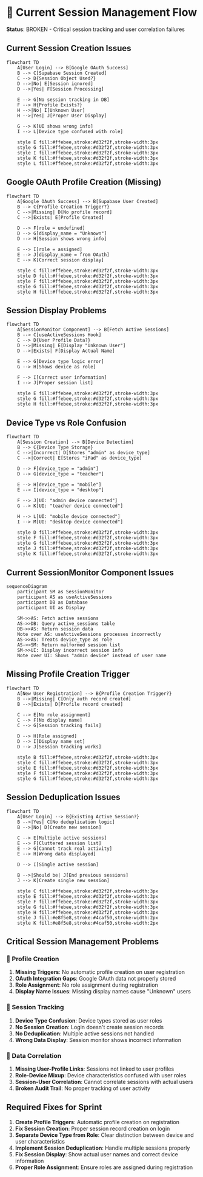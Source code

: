 # 🔴 Current Session Management Flow

**Status**: BROKEN - Critical session tracking and user correlation failures

## Current Session Creation Issues

```mermaid
flowchart TD
    A[User Login] --> B[Google OAuth Success]
    B --> C[Supabase Session Created]
    C --> D{Session Object Used?}
    D -->|No| E[Session ignored]
    D -->|Yes| F[Session Processing]
    
    E --> G[No session tracking in DB]
    F --> H{Profile Exists?}
    H -->|No| I[Unknown User]
    H -->|Yes| J[Proper User Display]
    
    G --> K[UI shows wrong info]
    I --> L[Device type confused with role]
    
    style E fill:#ffebee,stroke:#d32f2f,stroke-width:3px
    style G fill:#ffebee,stroke:#d32f2f,stroke-width:3px
    style I fill:#ffebee,stroke:#d32f2f,stroke-width:3px
    style K fill:#ffebee,stroke:#d32f2f,stroke-width:3px
    style L fill:#ffebee,stroke:#d32f2f,stroke-width:3px
```

## Google OAuth Profile Creation (Missing)

```mermaid
flowchart TD
    A[Google OAuth Success] --> B[Supabase User Created]
    B --> C{Profile Creation Trigger?}
    C -->|Missing| D[No profile record]
    C -->|Exists| E[Profile Created]
    
    D --> F[role = undefined]
    D --> G[display_name = "Unknown"]
    D --> H[Session shows wrong info]
    
    E --> I[role = assigned]
    E --> J[display_name = from OAuth]
    E --> K[Correct session display]
    
    style C fill:#ffebee,stroke:#d32f2f,stroke-width:3px
    style D fill:#ffebee,stroke:#d32f2f,stroke-width:3px
    style F fill:#ffebee,stroke:#d32f2f,stroke-width:3px
    style G fill:#ffebee,stroke:#d32f2f,stroke-width:3px
    style H fill:#ffebee,stroke:#d32f2f,stroke-width:3px
```

## Session Display Problems

```mermaid
flowchart TD
    A[SessionMonitor Component] --> B[Fetch Active Sessions]
    B --> C[useActiveSessions Hook]
    C --> D{User Profile Data?}
    D -->|Missing| E[Display "Unknown User"]
    D -->|Exists| F[Display Actual Name]
    
    E --> G[Device type logic error]
    G --> H[Shows device as role]
    
    F --> I[Correct user information]
    I --> J[Proper session list]
    
    style E fill:#ffebee,stroke:#d32f2f,stroke-width:3px
    style G fill:#ffebee,stroke:#d32f2f,stroke-width:3px
    style H fill:#ffebee,stroke:#d32f2f,stroke-width:3px
```

## Device Type vs Role Confusion

```mermaid
flowchart TD
    A[Session Creation] --> B[Device Detection]
    B --> C{Device Type Storage}
    C -->|Incorrect| D[Stores "admin" as device_type]
    C -->|Correct| E[Stores "iPad" as device_type]
    
    D --> F[device_type = "admin"]
    D --> G[device_type = "teacher"]
    
    E --> H[device_type = "mobile"]
    E --> I[device_type = "desktop"]
    
    F --> J[UI: "admin device connected"]
    G --> K[UI: "teacher device connected"]
    
    H --> L[UI: "mobile device connected"]
    I --> M[UI: "desktop device connected"]
    
    style D fill:#ffebee,stroke:#d32f2f,stroke-width:3px
    style F fill:#ffebee,stroke:#d32f2f,stroke-width:3px
    style G fill:#ffebee,stroke:#d32f2f,stroke-width:3px
    style J fill:#ffebee,stroke:#d32f2f,stroke-width:3px
    style K fill:#ffebee,stroke:#d32f2f,stroke-width:3px
```

## Current SessionMonitor Component Issues

```mermaid
sequenceDiagram
    participant SM as SessionMonitor
    participant AS as useActiveSessions
    participant DB as Database
    participant UI as Display

    SM->>AS: Fetch active sessions
    AS->>DB: Query active_sessions table
    DB->>AS: Return session data
    Note over AS: useActiveSessions processes incorrectly
    AS->>AS: Treats device_type as role
    AS->>SM: Return malformed session list
    SM->>UI: Display incorrect session info
    Note over UI: Shows "admin device" instead of user name
```

## Missing Profile Creation Trigger

```mermaid
flowchart TD
    A[New User Registration] --> B{Profile Creation Trigger?}
    B -->|Missing| C[Only auth record created]
    B -->|Exists| D[Profile record created]
    
    C --> E[No role assignment]
    C --> F[No display name]
    C --> G[Session tracking fails]
    
    D --> H[Role assigned]
    D --> I[Display name set]
    D --> J[Session tracking works]
    
    style B fill:#ffebee,stroke:#d32f2f,stroke-width:3px
    style C fill:#ffebee,stroke:#d32f2f,stroke-width:3px
    style E fill:#ffebee,stroke:#d32f2f,stroke-width:3px
    style F fill:#ffebee,stroke:#d32f2f,stroke-width:3px
    style G fill:#ffebee,stroke:#d32f2f,stroke-width:3px
```

## Session Deduplication Issues

```mermaid
flowchart TD
    A[User Login] --> B{Existing Active Session?}
    B -->|Yes| C[No deduplication logic]
    B -->|No| D[Create new session]
    
    C --> E[Multiple active sessions]
    E --> F[Cluttered session list]
    E --> G[Cannot track real activity]
    E --> H[Wrong data displayed]
    
    D --> I[Single active session]
    
    B -->|Should be| J[End previous sessions]
    J --> K[Create single new session]
    
    style C fill:#ffebee,stroke:#d32f2f,stroke-width:3px
    style E fill:#ffebee,stroke:#d32f2f,stroke-width:3px
    style F fill:#ffebee,stroke:#d32f2f,stroke-width:3px
    style G fill:#ffebee,stroke:#d32f2f,stroke-width:3px
    style H fill:#ffebee,stroke:#d32f2f,stroke-width:3px
    style J fill:#e8f5e8,stroke:#4caf50,stroke-width:2px
    style K fill:#e8f5e8,stroke:#4caf50,stroke-width:2px
```

## Critical Session Management Problems

### 🔴 Profile Creation
1. **Missing Triggers**: No automatic profile creation on user registration
2. **OAuth Integration Gaps**: Google OAuth data not properly stored
3. **Role Assignment**: No role assignment during registration
4. **Display Name Issues**: Missing display names cause "Unknown" users

### 🔴 Session Tracking
1. **Device Type Confusion**: Device types stored as user roles
2. **No Session Creation**: Login doesn't create session records
3. **No Deduplication**: Multiple active sessions not handled
4. **Wrong Data Display**: Session monitor shows incorrect information

### 🔴 Data Correlation
1. **Missing User-Profile Links**: Sessions not linked to user profiles
2. **Role-Device Mixup**: Device characteristics confused with user roles
3. **Session-User Correlation**: Cannot correlate sessions with actual users
4. **Broken Audit Trail**: No proper tracking of user activity

## Required Fixes for Sprint
1. **Create Profile Triggers**: Automatic profile creation on registration
2. **Fix Session Creation**: Proper session record creation on login
3. **Separate Device Type from Role**: Clear distinction between device and user characteristics
4. **Implement Session Deduplication**: Handle multiple sessions properly
5. **Fix Session Display**: Show actual user names and correct device information
6. **Proper Role Assignment**: Ensure roles are assigned during registration